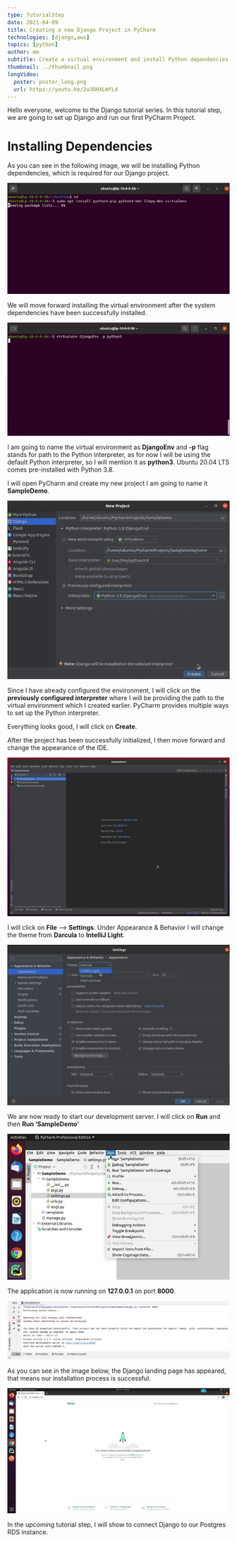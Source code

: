 ```yaml
---
type: TutorialStep
date: 2021-04-09
title: Creating a new Django Project in PyCharm
technologies: [django,aws]
topics: [python]
author: mm
subtitle: Create a virtual environment and install Python dependencies.
thumbnail: ../thumbnail.png
longVideo:
  poster: poster_long.png
  url: https://youtu.be/2w3OHXLWfL4
---
```


Hello everyone, welcome to the Django tutorial series. 
In this tutorial step, we are going to set up Django and run
our first PyCharm Project.


# Installing Dependencies

As you can see in the following image, we will be installing Python dependencies,
which is required for our Django project.

![python_dependencies](steps/step1.png)


We will move forward installing the virtual environment after the system 
dependencies have been successfully installed. 

![python_dependencies_2](steps/step2.png)

I am going to name the virtual environment as **DjangoEnv** and **-p** flag
stands for path to the Python interpreter, as for now I will be using the
default Python interpreter, so I will mention it as **python3**. Ubuntu 20.04 LTS
comes pre-installed with Python 3.8.


I will open PyCharm and create my new project I am going to name it **SampleDemo**.

![python_dependencies_3](steps/step3.png)

Since I have already configured the environment, I will click on the
**previously configured interpreter** where I will be providing the path to
the virtual environment which I created earlier. PyCharm provides multiple 
ways to set up the Python interpreter.

Everything looks good, I will click on **Create**.


After the project has been successfully initialized, I then move forward
and change the appearance of the IDE.

![pycharm_django_project_1](steps/step4.png)


I will click on **File** --> **Settings**. Under Appearance & Behavior I will
change the theme from **Darcula** to **IntelliJ Light**.

![pycharm_django_project_2](steps/step5.png)

We are now ready to start our development server. I will click on **Run** 
and then **Run ‘SampleDemo’**

![pycharm_django_project_3](steps/step6.png)

The application is now running on **127.0.0.1** on port **8000**.

![pycharm_django_project_4](steps/step7.png)


As you can see in the image below, the Django landing page has appeared, that means
our installation process is successful.

![pycharm_django_project_5](steps/step8.png)


In the upcoming tutorial step, I will show to connect Django to our Postgres RDS instance.

